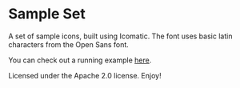Sample Set
==========

A set of sample icons, built using Icomatic. The font uses basic latin characters from the Open Sans font.

You can check out a running example [here](http://icomatic.github.io/sample-set/kit/icomatic.html).

Licensed under the Apache 2.0 license. Enjoy!
